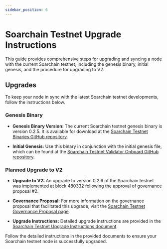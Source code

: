 ```yaml
---
sidebar_position: 6
---
```



# Soarchain Testnet Upgrade Instructions

This guide provides comprehensive steps for upgrading and syncing a node with the current Soarchain testnet, including the genesis binary, initial genesis, and the procedure for upgrading to V2.

## Upgrades

To keep your node in sync with the latest Soarchain testnet developments, follow the instructions below.

### Genesis Binary

- **Genesis Binary Version:** The current Soarchain testnet genesis binary is version 0.2.5. It is available for download at the [Soarchain Testnet Binaries GitHub repository](https://github.com/soar-robotics/testnet-binaries/tree/main/v0.2.5).

- **Initial Genesis:** Use this binary in conjunction with the initial genesis file, which can be found at the [Soarchain Testnet Validator Onboard GitHub repository](https://github.com/soar-robotics/testnet-validator-onboard/blob/main/release/genesis.json).

### Planned Upgrade to V2

- **Upgrade to V2:** An upgrade to version 0.2.6 of the Soarchain testnet was implemented at block 480332 following the approval of governance proposal #2.

- **Governance Proposal:** For more information on the governance proposal that facilitated this upgrade, visit the [Soarchain Testnet Governance Proposal page](https://api.testnet.soarchain.com/cosmos/gov/v1beta1/proposals/2).

- **Upgrade Instructions:** Detailed upgrade instructions are provided in the [Soarchain Testnet Upgrade Instructions document](https://docs.google.com/document/d/1cqlaJvRPpBV4JIQgKjkaebhy_3Se2-kLJubK0bmu4NY/edit#heading=h.rmvjbscnq3zc).

Follow the detailed instructions in the provided documents to ensure your Soarchain testnet node is successfully upgraded.
